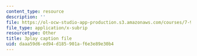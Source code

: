 ```yaml
---
content_type: resource
description: ''
file: https://ol-ocw-studio-app-production.s3.amazonaws.com/courses/7-91j-foundations-of-computational-and-systems-biology-spring-2014/daaa59d6ed94d185901af6e3e89e30b4_C95294_vvQY.srt
file_type: application/x-subrip
resourcetype: Other
title: 3play caption file
uid: daaa59d6-ed94-d185-901a-f6e3e89e30b4
---
```

